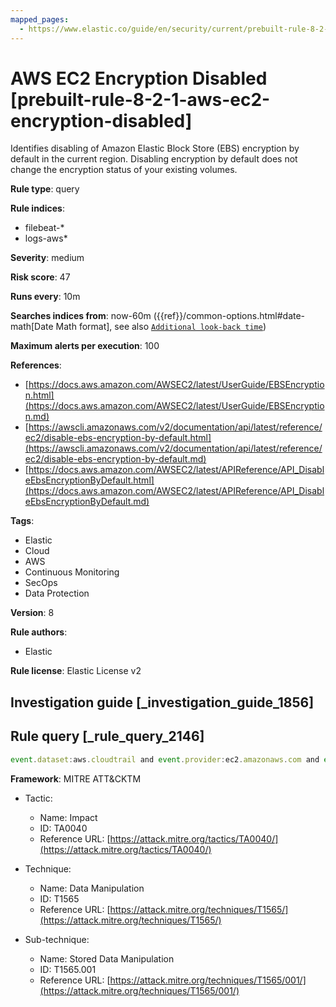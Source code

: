 ```yaml
---
mapped_pages:
  - https://www.elastic.co/guide/en/security/current/prebuilt-rule-8-2-1-aws-ec2-encryption-disabled.html
---
```


# AWS EC2 Encryption Disabled [prebuilt-rule-8-2-1-aws-ec2-encryption-disabled]

Identifies disabling of Amazon Elastic Block Store (EBS) encryption by default in the current region. Disabling encryption by default does not change the encryption status of your existing volumes.

**Rule type**: query

**Rule indices**:

* filebeat-*
* logs-aws*

**Severity**: medium

**Risk score**: 47

**Runs every**: 10m

**Searches indices from**: now-60m ({{ref}}/common-options.html#date-math[Date Math format], see also [`Additional look-back time`](docs-content://solutions/security/detect-and-alert/create-detection-rule.md#rule-schedule))

**Maximum alerts per execution**: 100

**References**:

* [https://docs.aws.amazon.com/AWSEC2/latest/UserGuide/EBSEncryption.html](https://docs.aws.amazon.com/AWSEC2/latest/UserGuide/EBSEncryption.md)
* [https://awscli.amazonaws.com/v2/documentation/api/latest/reference/ec2/disable-ebs-encryption-by-default.html](https://awscli.amazonaws.com/v2/documentation/api/latest/reference/ec2/disable-ebs-encryption-by-default.md)
* [https://docs.aws.amazon.com/AWSEC2/latest/APIReference/API_DisableEbsEncryptionByDefault.html](https://docs.aws.amazon.com/AWSEC2/latest/APIReference/API_DisableEbsEncryptionByDefault.md)

**Tags**:

* Elastic
* Cloud
* AWS
* Continuous Monitoring
* SecOps
* Data Protection

**Version**: 8

**Rule authors**:

* Elastic

**Rule license**: Elastic License v2

## Investigation guide [_investigation_guide_1856]



## Rule query [_rule_query_2146]

```js
event.dataset:aws.cloudtrail and event.provider:ec2.amazonaws.com and event.action:DisableEbsEncryptionByDefault and event.outcome:success
```

**Framework**: MITRE ATT&CKTM

* Tactic:

    * Name: Impact
    * ID: TA0040
    * Reference URL: [https://attack.mitre.org/tactics/TA0040/](https://attack.mitre.org/tactics/TA0040/)

* Technique:

    * Name: Data Manipulation
    * ID: T1565
    * Reference URL: [https://attack.mitre.org/techniques/T1565/](https://attack.mitre.org/techniques/T1565/)

* Sub-technique:

    * Name: Stored Data Manipulation
    * ID: T1565.001
    * Reference URL: [https://attack.mitre.org/techniques/T1565/001/](https://attack.mitre.org/techniques/T1565/001/)



